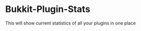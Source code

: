 Bukkit-Plugin-Stats
===================

This will show current statistics of all your plugins in one place
